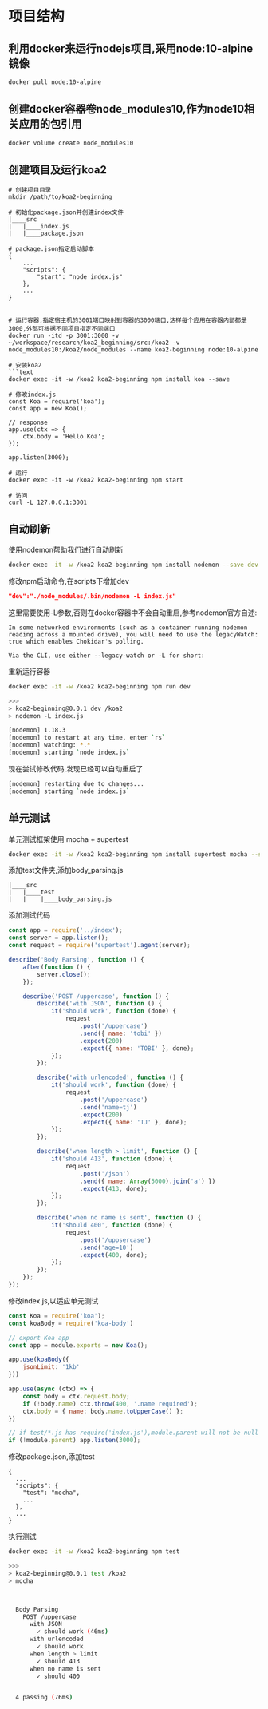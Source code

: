 # 项目结构
## 利用docker来运行nodejs项目,采用node:10-alpine镜像

```bash
docker pull node:10-alpine
```

## 创建docker容器卷node_modules10,作为node10相关应用的包引用
```bash
docker volume create node_modules10
```

## 创建项目及运行koa2
```
# 创建项目目录
mkdir /path/to/koa2-beginning

# 初始化package.json并创建index文件
|____src
|   |____index.js
|   |____package.json

# package.json指定启动脚本
{
    ...
    "scripts": {
        "start": "node index.js"
    },
    ...
}


# 运行容器,指定宿主机的3001端口映射到容器的3000端口,这样每个应用在容器内部都是3000,外部可根据不同项目指定不同端口
docker run -itd -p 3001:3000 -v ~/workspace/research/koa2_beginning/src:/koa2 -v node_modules10:/koa2/node_modules --name koa2-beginning node:10-alpine

# 安装koa2
```text
docker exec -it -w /koa2 koa2-beginning npm install koa --save

# 修改index.js
const Koa = require('koa');
const app = new Koa();

// response
app.use(ctx => {
    ctx.body = 'Hello Koa';
});

app.listen(3000);

# 运行
docker exec -it -w /koa2 koa2-beginning npm start

# 访问
curl -L 127.0.0.1:3001
```
## 自动刷新
使用nodemon帮助我们进行自动刷新
```bash
docker exec -it -w /koa2 koa2-beginning npm install nodemon --save-dev
```
修改npm启动命令,在scripts下增加dev
```json
"dev":"./node_modules/.bin/nodemon -L index.js"
```
这里需要使用-L参数,否则在docker容器中不会自动重启,参考nodemon官方自述:
```text
In some networked environments (such as a container running nodemon reading across a mounted drive), you will need to use the legacyWatch: true which enables Chokidar's polling.

Via the CLI, use either --legacy-watch or -L for short:
```
重新运行容器
```bash
docker exec -it -w /koa2 koa2-beginning npm run dev

>>>
> koa2-beginning@0.0.1 dev /koa2
> nodemon -L index.js

[nodemon] 1.18.3
[nodemon] to restart at any time, enter `rs`
[nodemon] watching: *.*
[nodemon] starting `node index.js`
```
现在尝试修改代码,发现已经可以自动重启了
```bash
[nodemon] restarting due to changes...
[nodemon] starting `node index.js`
```

## 单元测试
单元测试框架使用 mocha + supertest
```bash
docker exec -it -w /koa2 koa2-beginning npm install supertest mocha --save-dev
```
添加test文件夹,添加body_parsing.js
```
|____src
|   |____test
|   |    |____body_parsing.js
```
添加测试代码
```js
const app = require('../index');
const server = app.listen();
const request = require('supertest').agent(server);

describe('Body Parsing', function () {
    after(function () {
        server.close();
    });

    describe('POST /uppercase', function () {
        describe('with JSON', function () {
            it('should work', function (done) {
                request
                    .post('/uppercase')
                    .send({ name: 'tobi' })
                    .expect(200)
                    .expect({ name: 'TOBI' }, done);
            });
        });

        describe('with urlencoded', function () {
            it('should work', function (done) {
                request
                    .post('/uppercase')
                    .send('name=tj')
                    .expect(200)
                    .expect({ name: 'TJ' }, done);
            });
        });

        describe('when length > limit', function () {
            it('should 413', function (done) {
                request
                    .post('/json')
                    .send({ name: Array(5000).join('a') })
                    .expect(413, done);
            });
        });

        describe('when no name is sent', function () {
            it('should 400', function (done) {
                request
                    .post('/uppsercase')
                    .send('age=10')
                    .expect(400, done);
            });
        });
    });
});
```
修改index.js,以适应单元测试
```js
const Koa = require('koa');
const koaBody = require('koa-body')

// export Koa app
const app = module.exports = new Koa();

app.use(koaBody({
    jsonLimit: '1kb'
}))

app.use(async (ctx) => {
    const body = ctx.request.body;
    if (!body.name) ctx.throw(400, '.name required');
    ctx.body = { name: body.name.toUpperCase() };
})

// if test/*.js has require('index.js'),module.parent will not be null
if (!module.parent) app.listen(3000);
```

修改package.json,添加test
```text
{
  ...
  "scripts": {
    "test": "mocha",
    ...
  },
  ...
}
```

执行测试
```bash
docker exec -it -w /koa2 koa2-beginning npm test

>>>
> koa2-beginning@0.0.1 test /koa2
> mocha



  Body Parsing
    POST /uppercase
      with JSON
        ✓ should work (46ms)
      with urlencoded
        ✓ should work
      when length > limit
        ✓ should 413
      when no name is sent
        ✓ should 400


  4 passing (76ms)
```